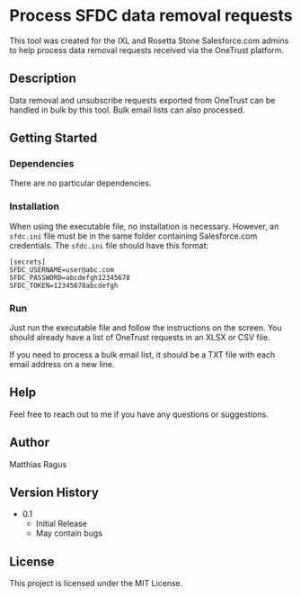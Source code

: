# Process SFDC data removal requests

This tool was created for the IXL and Rosetta Stone Salesforce.com admins to help process data removal requests received via the OneTrust platform.

## Description

Data removal and unsubscribe requests exported from OneTrust can be handled in bulk by this tool. Bulk email lists can also processed.

## Getting Started

### Dependencies

There are no particular dependencies.

### Installation

When using the executable file, no installation is necessary. However, an `sfdc.ini` file must be in the same folder containing Salesforce.com credentials. The `sfdc.ini` file should have this format:

```
[secrets]
SFDC_USERNAME=user@abc.com
SFDC_PASSWORD=abcdefgh12345678
SFDC_TOKEN=12345678abcdefgh
```

### Run

Just run the executable file and follow the instructions on the screen. You should already have a list of OneTrust requests in an XLSX or CSV file.

If you need to process a bulk email list, it should be a TXT file with each email address on a new line.

## Help

Feel free to reach out to me if you have any questions or suggestions.

## Author

Matthias Ragus

## Version History

* 0.1
    * Initial Release
    * May contain bugs

## License

This project is licensed under the MIT License.
